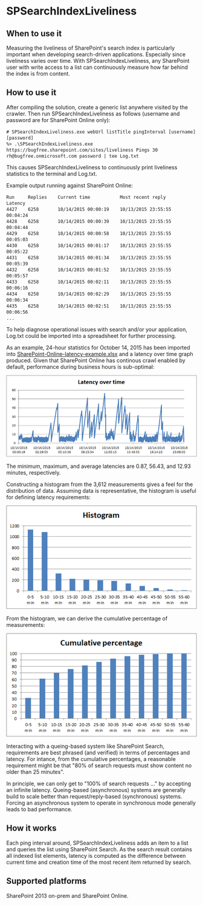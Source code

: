 SPSearchIndexLiveliness
=======================

When to use it
--------------

Measuring the liveliness of SharePoint's search index is particularly important 
when developing search-driven applications. Especially since liveliness varies 
over time. With SPSearchIndexLiveliness, any SharePoint user with write access 
to a list can continuously measure how far behind the index is from content.

How to use it
-------------

After compiling the solution, create a generic list anywhere visited by the 
crawler. Then run SPSearchIndexLiveliness as follows (username and password are 
for SharePoint Online only):

```
# SPSearchIndexLiveliness.exe webUrl listTitle pingInterval [username] [password]
%> .\SPSearchIndexLiveliness.exe https://bugfree.sharepoint.com/sites/liveliness Pings 30 rh@bugfree.onmicrosoft.com password | tee Log.txt
```

This causes SPSearchIndexLiveliness to continuously print liveliness statistics
to the terminal and Log.txt.

Example output running against SharePoint Online:

```
Run     Replies    Current time           Most recent reply      Latency
4427	6258	   10/14/2015 00:00:19	  10/13/2015 23:55:55	 00:04:24
4428	6258	   10/14/2015 00:00:39	  10/13/2015 23:55:55	 00:04:44
4429	6258	   10/14/2015 00:00:58	  10/13/2015 23:55:55	 00:05:03
4430	6258	   10/14/2015 00:01:17	  10/13/2015 23:55:55	 00:05:22
4431	6258	   10/14/2015 00:01:34	  10/13/2015 23:55:55	 00:05:39
4432	6258	   10/14/2015 00:01:52	  10/13/2015 23:55:55	 00:05:57
4433	6258	   10/14/2015 00:02:11	  10/13/2015 23:55:55	 00:06:16
4434	6258	   10/14/2015 00:02:29	  10/13/2015 23:55:55	 00:06:34
4435	6258	   10/14/2015 00:02:51	  10/13/2015 23:55:55	 00:06:56
...
```

To help diagnose operational issues with search and/or your application, Log.txt
could be imported into a spreadsheet for further processing.

As an example, 24-hour statistics for October 14, 2015 has been imported into 
[SharePoint-Online-latency-example.xlsx](SharePoint-Online-latency-example.xlsx)
and a latency over time graph produced. Given that SharePoint Online has continous 
crawl enabled by default, performance during business hours is sub-optimal:

![Latence over time](Latency-over-time.png)

The minimum, maximum, and average latencies are 0.87, 56.43, and 12.93 minutes,
respectively.

Constructing a histogram from the 3,612 measurements gives a feel for the distribution 
of data. Assuming data is representative, the histogram is useful for defining
latency requirements:

![Latence over time](Histogram.png)
 
From the histogram, we can derive the cumulative percentage of measurements:

![Cumulative percentages](Cumulative-percentage.png)

Interacting with a queing-based system like SharePoint Search, requirements are 
best phrased (and verified) in terms of percentages and latency. For intance, from
the cumulative percentages, a reasonable requirement might be that "80% of search 
requests must show content no older than 25 minutes".

In principle, we can only get to "100% of search requests ..." by accepting an 
infinite latency. Queing-based (asynchronous) systems are generally build to scale 
better than request/reply-based (synchronous) systems. Forcing an asynchronous 
system to operate in synchronous mode generally leads to bad performance.

How it works
------------

Each ping interval around, SPSearchIndexLiveliness adds an item to a list and 
queries the list using SharePoint Search. As the search result contains all 
indexed list elements, latency is computed as the difference between current 
time and creation time of the most recent item returned by search.

Supported platforms
-------------------

SharePoint 2013 on-prem and SharePoint Online.